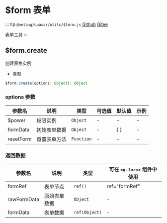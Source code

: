 # $form 表单

::: tip
`@netang/quasar/utils/$form.js` [Github](https://github.com/netangsoft/netang-quasar/blob/main/utils/%24form.js) [Gitee](https://gitee.com/jinmarcus/netang-quasar/blob/main/utils/%24form.js)

表单工具
:::

## $form.create

创建表格实例

- 类型

```javascript
$form.create(options: Object): Object
```

### options 参数

| 参数名       | 说明     | 类型         | 可选值 | 默认值 | 示例  |
|-----------|--------|------------|-----|-----|-----|
| $power    | 权限实例   | `Object`   | -   | -   | -   | 
| formData  | 初始表单数据 | `Object`   | -   | { } | -   | 
| resetForm | 重置表单方法 | `Function` | -   | -   | -   | 

### 返回数据

| 参数名         | 说明     | 类型            | 可在 `<q-form>` 组件中使用 |
|-------------|--------|---------------|---------------------|
| formRef     | 表单节点   | `ref()`       | ref="formRef"       |
| rawFormData | 原始表单数据 | `Object`      | -                   |
| formData    | 表单数据   | `ref(Object)` | -                   |
